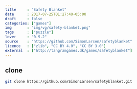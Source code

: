 ```yaml
---
title     : "Safety Blanket"
date      : 2017-07-25T01:27:40-05:00
draft     : false
categories: ["games"]
img       : "img/vg/safety-blanket.png"
tags      : ["puzzle"]
lover     : "0.9.2"
source    : "https://github.com/SimonLarsen/safetyblanket"
licence   : ["zlib", "CC BY 4.0", "CC BY 3.0"]
external  : ["http://tangramgames.dk/games/safetyblanket"]
---
```


## clone

``` sh
git clone https://github.com/SimonLarsen/safetyblanket.git
```
